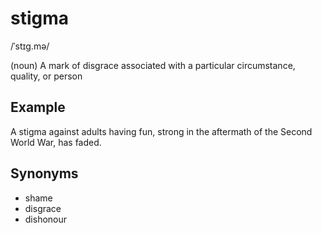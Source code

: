 # stigma

/ˈstɪɡ.mə/

(noun) A mark of disgrace associated with a particular circumstance, quality, or person

## Example

A stigma against adults having fun, strong in the aftermath of the Second World War, has faded.

## Synonyms

+ shame
+ disgrace
+ dishonour
